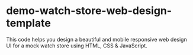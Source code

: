# demo-watch-store-web-design-template
This code helps you design a beautiful and mobile responsive web design UI for a mock watch store using HTML, CSS &amp; JavaScript.
